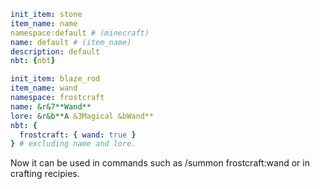 ```yaml
init_item: stone
item_name: name
namespace:default # (minecraft)
name: default # (item_name)
description: default
nbt: {nbt} 
```

```yaml
init_item: blaze_rod
item_name: wand
namespace: frostcraft
name: &r&7**Wand**
lore: &r&b**A &3Magical &bWand**
nbt: {
  frostcraft: { wand: true }
} # excluding name and lore.
```
Now it can be used in commands such as 
/summon frostcraft:wand
or in crafting recipies.
